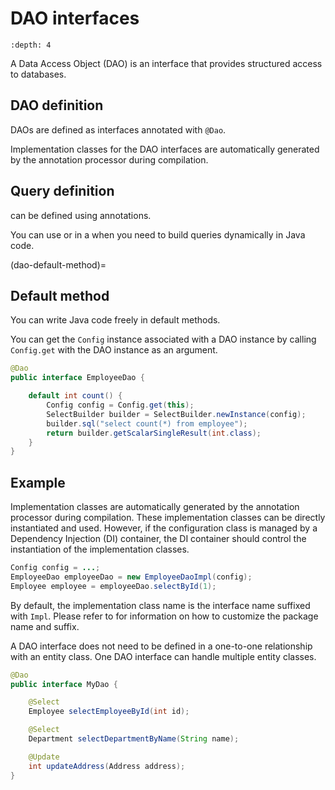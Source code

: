 # DAO interfaces

```{contents} Contents
:depth: 4
```

A Data Access Object (DAO) is an interface that provides structured access to databases.

## DAO definition

DAOs are defined as interfaces annotated with `@Dao`.

Implementation classes for the DAO interfaces are automatically generated by the annotation processor during compilation.

## Query definition

[](query/index.md) can be defined using annotations.

You can use [](query-builder/index.md) or [](query-dsl.md) in a [](#dao-default-method) when you need to build queries dynamically in Java code.

(dao-default-method)=

## Default method

You can write Java code freely in default methods.

You can get the `Config` instance associated with a DAO instance by calling `Config.get` with the DAO instance as an argument.

```java
@Dao
public interface EmployeeDao {

    default int count() {
        Config config = Config.get(this);
        SelectBuilder builder = SelectBuilder.newInstance(config);
        builder.sql("select count(*) from employee");
        return builder.getScalarSingleResult(int.class);
    }
}
```

## Example

Implementation classes are automatically generated by the annotation processor during compilation.
These implementation classes can be directly instantiated and used.
However, if the configuration class is managed by a Dependency Injection (DI) container, the DI container should control the instantiation of the implementation classes.

```java
Config config = ...;
EmployeeDao employeeDao = new EmployeeDaoImpl(config);
Employee employee = employeeDao.selectById(1);
```

By default, the implementation class name is the interface name suffixed with `Impl`.
Please refer to [](annotation-processing.md) for information on how to customize the package name and suffix.

A DAO interface does not need to be defined in a one-to-one relationship with an entity class.
One DAO interface can handle multiple entity classes.

```java
@Dao
public interface MyDao {

    @Select
    Employee selectEmployeeById(int id);

    @Select
    Department selectDepartmentByName(String name);

    @Update
    int updateAddress(Address address);
}
```
